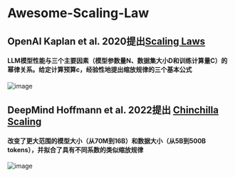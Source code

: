 # Awesome-Scaling-Law

## OpenAI Kaplan et al. 2020提出[Scaling Laws](https://arxiv.org/pdf/2001.08361.pdf)
#### LLM模型性能与三个主要因素（模型参数量N、数据集大小D和训练计算量C）的幂律关系。给定计算预算c，经验性地提出缩放规律的三个基本公式
![image](https://github.com/ustcjinggg/Awesome-Scaling-Law/assets/38032906/915c9717-36d0-426c-a0cb-85da8ab488ab)

## DeepMind Hoffmann et al. 2022提出 [Chinchilla Scaling](https://arxiv.org/pdf/2203.15556.pdf)
#### 改变了更大范围的模型大小（从70M到16B）和数据大小（从5B到500B tokens），并拟合了具有不同系数的类似缩放规律
![image](https://github.com/ustcjinggg/Awesome-Scaling-Law/assets/38032906/cee62021-b194-4363-a7ef-8903ea1cdeb5)
